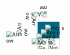 <!DOCTYPE html>
<html>
    <head>
        <meta content="text/html; charset=UTF-8" http-equiv="Content-Type" />
        <title>兒童/青少年/初學者程式設計線上課程</title>
        <meta name="csrf-param" content="authenticity_token" />
        <meta name="csrf-token" content="y6ip8QfuFQkPuHq7mn+Fl4ubhq+P0PSBM51F7vFSEfgMQ3swXoJT81NFz9z6Py7A61lduM1/EDxwN5wJABzhIA==" />
        </head>
        <body style="margin:0px">
        <div id="container" style="width:100vw; height: 100vh; display:flex; align-items:center; justify-content:center;">
        <div id="stagebox" style="position: relative;">
        <canvas height="480" id="stage" style="background-color:#006980; display:block;" width="640"></canvas>
        <div id="gamepad_arrow" style="transform: rotate(45deg); position: absolute; bottom: 0; right: 70px;">
        <img class="gamepad-btn" id="key_down" style="transform: rotate(135deg); bottom: 0; right: 0;" src="https://cdn3.koding.school/assets/gamepad/arrow-c2dcda3fd8057f62fff9241e03e7f3b06666451049999d4ed2b3632b91f92646.svg" alt="Arrow" /><img class="gamepad-btn" id="key_right" style="transform: rotate(45deg); bottom: 55px; right: 0;" src="https://cdn3.koding.school/assets/gamepad/arrow-c2dcda3fd8057f62fff9241e03e7f3b06666451049999d4ed2b3632b91f92646.svg" alt="Arrow" /><img class="gamepad-btn" id="key_left" style="transform: rotate(-135deg); bottom: 0; right: 55px;" src="https://cdn3.koding.school/assets/gamepad/arrow-c2dcda3fd8057f62fff9241e03e7f3b06666451049999d4ed2b3632b91f92646.svg" alt="Arrow" /><img class="gamepad-btn" id="key_up" style="transform: rotate(-45deg); bottom: 55px; right: 55px;" src="https://cdn3.koding.school/assets/gamepad/arrow-c2dcda3fd8057f62fff9241e03e7f3b06666451049999d4ed2b3632b91f92646.svg" alt="Arrow" /></div><div id="gamepad_wasd" style="transform: rotate(45deg); position: absolute; bottom: 0; right: calc(100% - 70px);"><img class="gamepad-btn" id="key_s" style="transform: rotate(-45deg); bottom: 0; right: 0;" src="https://cdn7.koding.school/assets/gamepad/key_s-e0d41d68d299e1fafb641796b923f237f30ad696a5ee12ef64a61a3723445b3c.svg" alt="Key s" /><img class="gamepad-btn" id="key_d" style="transform: rotate(-45deg); bottom: 55px; right: 0;" src="https://cdn7.koding.school/assets/gamepad/key_d-dfc8fe5801e48f9ac08719e2a5fe980d8cbeece164092254a346a81fb667feb3.svg" alt="Key d" /><img class="gamepad-btn" id="key_a" style="transform: rotate(-45deg); bottom: 0; right: 55px;" src="https://cdn1.koding.school/assets/gamepad/key_a-1602901ced445e05ed887d6da6970e091bf086a18d7d8fffbd6786a59fa40eda.svg" alt="Key a" /><img class="gamepad-btn" id="key_w" style="transform: rotate(-45deg); bottom: 55px; right: 55px;" src="https://cdn7.koding.school/assets/gamepad/key_w-467c96ce07af2e3f0c3f99d1da8dedc832758b8083f7ca2eb185b76129b5f6c8.svg" alt="Key w" /></div><img class="gamepad-btn" id="toggle_gamepad" style="top: 5px; right: 5px; width: 30px; height: 30px;" src="https://cdn1.koding.school/assets/gamepad/gamepad-f162bdefa53838fed4d91e02bf7276c0f9cac356b4e631759c62a555cafa8055.svg" alt="Gamepad" /><img class="gamepad-btn" id="toggle_sound" style="top: 40px; right: 5px; width: 30px; height: 30px;" src="https://cdn0.koding.school/assets/gamepad/note-06f5103c2355b5ccde538cb0f94907296fefb867e11e3b5c395897389e9f355b.svg" alt="Note" />
        </div>
        </div>
        <script>var TOKEN = "s8mzbvsuoku15dhvdv3mlmnrwcbyzy68",
        PROJECT_ID = 'd5ms59qg',
        PROJECT_LANGUAGE = 'javascript',
        USER_ID = 14203,
        USER_NAME = "Chengwei",
        ENV = "production";
        </script>
        <script src="/assets/sandbox/game-eee82796364a2db6a8977d028e83134aa47b80598e6c9c2d39865cf15b4706c3.js"></script>
        <textarea id="mainCode" style="display: none;"></textarea>
        <textarea id="pluginCode" style="display: none;">setBackdrop(&#39;bg.png&#39;);
    
    const BLACK = &#39;b&#39;;
    const WHITE = &#39;w&#39;;
    const ZZ = [0, 0, 0, 0, 0, 0, 0, 0, 0];
    const V1 = [4, 3, 2, 1, 0, -1, -2, -3, -4];
    const V2 = [-4, -3, -2, -1, 0, 1, 2, 3, 4];
    
    
    var game = (function () {
    
        let grid = {};
        for (let x = -14; x &lt;= 29; x++) {
            grid[x] = {};
            for (let y = -14; y &lt;= 29; y++) {
                grid[x][y] = &#39;&#39;;
            }
        }
    
        function isWin (x, y, vx, vy) {
            var re = grid[x + vx*0][y + vy*0] +
                     grid[x + vx*1][y + vy*1] +
                     grid[x + vx*2][y + vy*2] +
                     grid[x + vx*3][y + vy*3] +
                     grid[x + vx*4][y + vy*4];
    
            if (re == &#39;bbbbb&#39;) {
                drawText(&#39;黑方獲勝&#39;);
                stop();
            }
            if (re == &#39;wwwww&#39;) {
                drawText(&#39;白方獲勝&#39;);
                stop();
            }
        }
        
        //當玩家點擊格子時
        function onclick () {
            var x = Math.floor((cursor.x - 97)/30);
            var y = Math.floor((cursor.y - 17)/30);
    
            if (x &lt; 0 || x &gt;= 15 || y &lt; 0 || y &gt;= 15) return;
            
            place(x, y) &amp;&amp; AI();
        }
    
        //繪製棋子
        function render () {
            for (var x = 0; x &lt; 15; x++) {
                for (var y = 0; y &lt; 15; y++) {
                    pen.size = 0;
                    if (grid[x][y] == &#39;&#39;) continue;
                    if (grid[x][y] == BLACK) pen.fillColor = &#39;black&#39;;
                    if (grid[x][y] == WHITE) pen.fillColor = &#39;white&#39;;
                    pen.drawCircle(x*30 + 110, y*30 + 30, 14);
                }
            }
            for (var x = 0; x &lt; 15; x++) {
                for (var y = 0; y &lt; 15; y++) {
                    isWin(x, y, 1, 0);
                    isWin(x, y, -1, 0);
                    isWin(x, y, 0, 1);
                    isWin(x, y, 0, -1);
                    isWin(x, y, 1, 1);
                    isWin(x, y, -1, 1);
                    isWin(x, y, 1, -1);
                    isWin(x, y, -1, -1);
                }
            }
        }
    
        function place (x, y) {
    
            if (grid[x][y] !== &#39;&#39;) return false;
    
            var count = 0;
            for (var xx = 0; xx &lt; 15; xx++) {
                for (var yy = 0; yy &lt; 15; yy++) {
                    if (grid[xx][yy] !== &#39;&#39;) count++;
                }
            }
            grid[x][y] = count%2 === 0 ? BLACK: WHITE;
            
            return true;
        }
    
        function check(color, x, y) {
    
            if (color == &#39;white&#39; || color == BLACK) color = WHITE;
            if (color == &#39;black&#39; || color == WHITE) color = BLACK;
    
            var temp = grid[x][y];
            grid[x][y] = color;
            var result = [0, 1, 0, 0, 0, 0];
            var a, b, c;
            var start, len;
            for (len = 5; len &gt;= 2; len--) {
                for (start = 5 - len; start &lt;= 4; start++) {
                    z = ZZ.slice(start, start + len);
                    d = V1.slice(start, start + len);
                    i = V2.slice(start, start + len);
                    if (checkLine(grid, x, y, d, z, color)) result[len]++;
                    if (checkLine(grid, x, y, z, d, color)) result[len]++;
                    if (checkLine(grid, x, y, d, d, color)) result[len]++;
                    if (checkLine(grid, x, y, d, i, color)) result[len]++;
                }
            }
    
            grid[x][y] = temp;
    
            return result;
        }
    
        function checkLine(grid, x, y, vx, vy, who) {
            for (var i = 0; i &lt; vx.length; i++) {
                var xx = x + vx[i];
                var yy = y + vy[i];
                if (grid[xx][yy] != who) return false;
            }
            return true;
        }
    
        when(&#39;click&#39;, onclick);
        forever(render);
    
        return {
            place: place,
            current: BLACK,
            grid: grid,
        };
    })();
    
    grid = game.grid;
    
    // 黑子(電腦)先下
    grid[7][7] = &#39;b&#39;;
    
    forever(update);
    
    // 印出評估函式計算的分數在每個格子上
    function update () {
        for (var x = 0; x &lt; 15; x++) {
            for (var y = 0; y &lt; 15; y++) {
                if (grid[x][y] == &#39;&#39;) {
                    grid[x][y] = &#39;b&#39;;
                    var score = evaluate(x, y, grid);
                    grid[x][y] = &#39;w&#39;;
                    score += evaluate(x, y, grid);
                    grid[x][y] = &#39;&#39;;
                    drawText(score, 115 + x*30, 35 + y*30, &#39;black&#39;, 10);
                }
            }
        }
    }
    
    // 當玩家下完會觸發 AI 函式換電腦下棋
    function AI() {
        var bestScore = 0;
        var bestX;
        var bestY;
        for (var x = 0; x &lt; 15; x++) {
            for (var y = 0; y &lt; 15; y++) {
                if (grid[x][y] == &#39;&#39;) {
                    grid[x][y] = &#39;b&#39;;
                    var score = evaluate(x, y, grid)*1.1;
                    grid[x][y] = &#39;w&#39;;
                    score += evaluate(x, y, grid);
                    grid[x][y] = &#39;&#39;;
                    if (score &gt; bestScore) {
                        bestScore = score;
                        bestX = x;
                        bestY = y;
                    }
                }
            }
        }
        grid[bestX][bestY] = &#39;b&#39;;
    }
    
    // 評估函式，組合八個方向的分數
    // top(上)、bottom(下)、right(右)、left(左)
    // topRight(上右)、topLeft(上左)、bottomRight(下右)、bottomLeft(下左)
    function evaluate (x, y) {
        var G = grid;
        var t  = getScore(G[x][y], G[x][y-1], G[x][y-2], G[x][y-3], G[x][y-4]);
        var b  = getScore(G[x][y], G[x][y+1], G[x][y+2], G[x][y+3], G[x][y+4]);
        var r  = getScore(G[x][y], G[x+1][y], G[x+2][y], G[x+3][y], G[x+4][y]);
        var l  = getScore(G[x][y], G[x-1][y], G[x-2][y], G[x-3][y], G[x-4][y]);
        var tr = getScore(G[x][y], G[x+1][y-1], G[x+2][y-2], G[x+3][y-3], G[x+4][y-4]);
        var bl = getScore(G[x][y], G[x-1][y+1], G[x-2][y+2], G[x-3][y+3], G[x-4][y+4]);
        var tl = getScore(G[x][y], G[x-1][y-1], G[x-2][y-2], G[x-3][y-3], G[x-4][y-4]);
        var br = getScore(G[x][y], G[x+1][y+1], G[x+2][y+2], G[x+3][y+3], G[x+4][y+4]);
        
        return t*b + r*l + tr*bl + tl*br;
    }
    
    // 傳入五個格子內容，計算連成幾個
    function getScore (a, b, c, d, e) {
        if (b != a) return 1;
        if (c != a) return 10;
        if (d != a) return 100;
        if (e != a) return 1000;
        return 10000;
    }</textarea><script>function htmlDecode(input){
        var doc = new DOMParser().parseFromString(input, "text/html");
      return doc.documentElement.textContent;
    }
    
    Game.preload(["bg.png"], function() {
        DB.ready(function(){
            var pluginCode = htmlDecode(document.getElementById('pluginCode').innerHTML);
            var mainCode = htmlDecode(document.getElementById('mainCode').innerHTML);
            eval.call(window, pluginCode);
            eval.call(window, mainCode);
            Game.start();
        });
    });</script><style type="text/css">.gamepad-btn {
      display: none;
      position: absolute;
      width: 50px;
      height: 50px;
      opacity: .3;
    }</style></body></html>